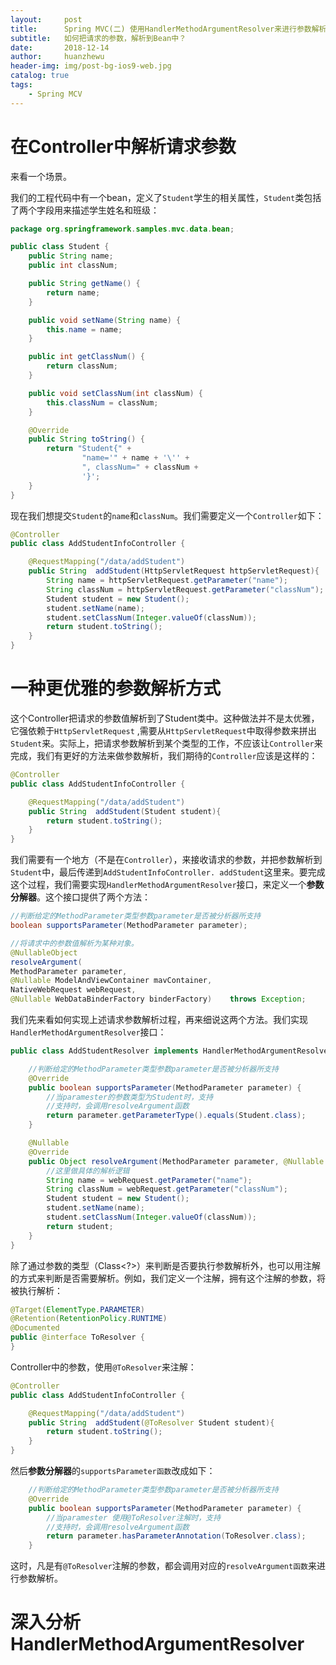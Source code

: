 ```yaml
---
layout:     post
title:      Spring MVC(二) 使用HandlerMethodArgumentResolver来进行参数解析
subtitle:   如何把请求的参数，解析到Bean中？
date:       2018-12-14
author:     huanzhewu
header-img: img/post-bg-ios9-web.jpg
catalog: true
tags:
    - Spring MCV
---
```




# 在Controller中解析请求参数

来看一个场景。

我们的工程代码中有一个bean，定义了`Student`学生的相关属性，`Student`类包括了两个字段用来描述学生姓名和班级：

```java
package org.springframework.samples.mvc.data.bean;

public class Student {
    public String name;
    public int classNum;

    public String getName() {
        return name;
    }

    public void setName(String name) {
        this.name = name;
    }

    public int getClassNum() {
        return classNum;
    }

    public void setClassNum(int classNum) {
        this.classNum = classNum;
    }

    @Override
    public String toString() {
        return "Student{" +
                "name='" + name + '\'' +
                ", classNum=" + classNum +
                '}';
    }
}
```

现在我们想提交`Student`的`name`和`classNum`。我们需要定义一个`Controller`如下：

``` java
@Controller
public class AddStudentInfoController {

    @RequestMapping("/data/addStudent")
    public String  addStudent(HttpServletRequest httpServletRequest){
        String name = httpServletRequest.getParameter("name");
        String classNum = httpServletRequest.getParameter("classNum");
        Student student = new Student();
        student.setName(name);
        student.setClassNum(Integer.valueOf(classNum));
        return student.toString();
    }
}
```

# 一种更优雅的参数解析方式

这个Controller把请求的参数值解析到了Student类中。这种做法并不是太优雅，它强依赖于`HttpServletRequest` ,需要从`HttpServletRequest`中取得参数来拼出`Student`来。实际上，把请求参数解析到某个类型的工作，不应该让`Controller`来完成，我们有更好的方法来做参数解析，我们期待的`Controller`应该是这样的：

```java
@Controller
public class AddStudentInfoController {

    @RequestMapping("/data/addStudent")
    public String  addStudent(Student student){
        return student.toString();
    }
}
```

我们需要有一个地方（不是在`Controller`），来接收请求的参数，并把参数解析到`Student`中，最后传递到`AddStudentInfoController. addStudent`这里来。要完成这个过程，我们需要实现`HandlerMethodArgumentResolver`接口，来定义一个**参数分解器**。这个接口提供了两个方法：

``` java
//判断给定的MethodParameter类型参数parameter是否被分析器所支持
boolean supportsParameter(MethodParameter parameter);
```

``` java
//将请求中的参数值解析为某种对象。
@NullableObject 
resolveArgument(
MethodParameter parameter,
@Nullable ModelAndViewContainer mavContainer,      		
NativeWebRequest webRequest, 
@Nullable WebDataBinderFactory binderFactory)    throws Exception;
```

我们先来看如何实现上述请求参数解析过程，再来细说这两个方法。我们实现`HandlerMethodArgumentResolver`接口：

```java
public class AddStudentResolver implements HandlerMethodArgumentResolver{

    //判断给定的MethodParameter类型参数parameter是否被分析器所支持
    @Override
    public boolean supportsParameter(MethodParameter parameter) {
        //当paramester的参数类型为Student时，支持
        //支持时，会调用resolveArgument函数
        return parameter.getParameterType().equals(Student.class);
    }

    @Nullable
    @Override
    public Object resolveArgument(MethodParameter parameter, @Nullable ModelAndViewContainer mavContainer, NativeWebRequest webRequest, @Nullable WebDataBinderFactory binderFactory) throws Exception {
        //这里做具体的解析逻辑
        String name = webRequest.getParameter("name");
        String classNum = webRequest.getParameter("classNum");
        Student student = new Student();
        student.setName(name);
        student.setClassNum(Integer.valueOf(classNum));
        return student;
    }
}

```

除了通过参数的类型（Class<?>）来判断是否要执行参数解析外，也可以用注解的方式来判断是否需要解析。例如，我们定义一个注解，拥有这个注解的参数，将被执行解析：

```java
@Target(ElementType.PARAMETER)
@Retention(RetentionPolicy.RUNTIME)
@Documented
public @interface ToResolver {
}
```

Controller中的参数，使用`@ToResolver`来注解：

```java
@Controller
public class AddStudentInfoController {

    @RequestMapping("/data/addStudent")
    public String  addStudent(@ToResolver Student student){
        return student.toString();
    }
}
```

然后**参数分解器**的`supportsParameter函数`改成如下：

```java
    //判断给定的MethodParameter类型参数parameter是否被分析器所支持
    @Override
    public boolean supportsParameter(MethodParameter parameter) {
        //当paramester 使用@ToResolver注解时，支持
        //支持时，会调用resolveArgument函数
        return parameter.hasParameterAnnotation(ToResolver.class);
    }
```

这时，凡是有`@ToResolver`注解的参数，都会调用对应的`resolveArgument函数`来进行参数解析。

# 深入分析HandlerMethodArgumentResolver

